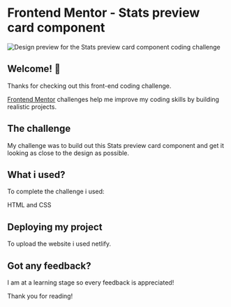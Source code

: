 # Frontend Mentor - Stats preview card component

![Design preview for the Stats preview card component coding challenge](./design/desktop-preview.jpg)

## Welcome! 👋

Thanks for checking out this front-end coding challenge.

[Frontend Mentor](https://www.frontendmentor.io) challenges help me improve my coding skills by building realistic projects.

## The challenge

My challenge was to build out this Stats preview card component and get it looking as close to the design as possible.

## What i used?

To complete the challenge i used:

HTML and CSS


## Deploying my project

To upload the website i used netlify.

## Got any feedback?

I am at a learning stage so every feedback is appreciated!


Thank you for reading!

